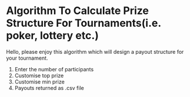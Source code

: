 # Algorithm To Calculate Prize Structure For Tournaments(i.e. poker, lottery etc.)

Hello, please enjoy this algorithm which will design a payout structure for your tournament.
  1. Enter the number of participants
  2. Customise top prize
  3. Customise min prize
  4. Payouts returned as .csv file
